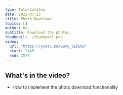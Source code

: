 ```yaml
---
type: TutorialStep
date: 2022-07-23
title: Photo Download
topics: []
author: hs
subtitle: Download the photos.
thumbnail: ./thumbnail.png
video:
  url: "https://youtu.be/QuvS_VLbGko"
  start: 2445
  end: 2579
---
```


## What's in the video?

- How to implement the photo download functionality
